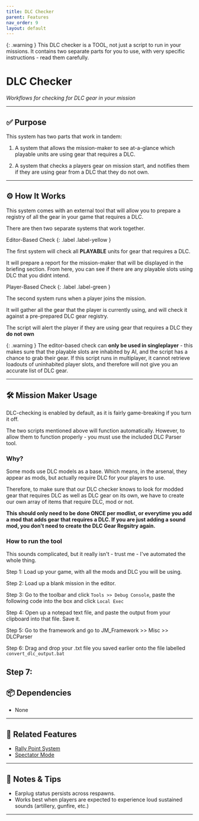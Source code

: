 ```yaml
---
title: DLC Checker         
parent: Features
nav_order: 9
layout: default
---
```


{: .warning }
This DLC checker is a TOOL, not just a script to run in your missions. It contains two separate parts for you to use, with very specific instructions - read them carefully.

# DLC Checker

*Workflows for checking for DLC gear in your mission*

---

## ✅ Purpose

This system has two parts that work in tandem:

1. A system that allows the mission-maker to see at-a-glance which playable units are using gear that requires a DLC.

2. A system that checks a players gear on mission start, and notifies them if they are using gear from a DLC that they do not own.


---

## ⚙️ How It Works

This system comes with an external tool that will allow you to prepare a registry of all the gear in your game that requires a DLC.

There are then two separate systems that work together.

Editor-Based Check
{: .label .label-yellow }

The first system will check all <b>PLAYABLE</b> units for gear that requires a DLC. 

It will prepare a report for the mission-maker that will be displayed in the briefing section. From here, you can see if there are any playable slots using DLC that you didnt intend.

Player-Based Check
{: .label .label-green }

The second system runs when a player joins the mission.

It will gather all the gear that the player is currently using, and will check it against a pre-prepared DLC gear registry.

The script will alert the player if they are using gear that requires a DLC they <b>do not own</b>


{: .warning }
The editor-based check can <b>only be used in singleplayer</b> - this makes sure that the playable slots are inhabited by AI, and the script has a chance to grab their gear. If this script runs in multiplayer, it cannot retrieve loadouts of uninhabited player slots, and therefore will not give you an accurate list of DLC gear.

---

## 🛠️ Mission Maker Usage

DLC-checking is enabled by default, as it is fairly game-breaking if you turn it off.

The two scripts mentioned above will function automatically. However, to allow them to function properly - you must use the included DLC Parser tool.

### Why?

Some mods use DLC models as a base. Which means, in the arsenal, they appear as mods, but actually require DLC for your players to use.

Therefore, to make sure that our DLC checker knows to look for modded gear that requires DLC as well as DLC gear on its own, we have to create our own array of items that require DLC, mod or not.

<b>This should only need to be done ONCE per modlist, or everytime you add a mod that adds gear that requires a DLC. If you are just adding a sound mod, you don't need to create the DLC Gear Regsitry again.</b>

### How to run the tool

This sounds complicated, but it really isn't - trust me - I've automated the whole thing.

Step 1: Load up your game, with all the mods and DLC you will be using.

Step 2: Load up a blank mission in the editor.

Step 3: Go to the toolbar and click `Tools >> Debug Console`, paste the following code into the box and click `Local Exec`

Step 4: Open up a notepad text file, and paste the output from your clipboard into that file. Save it.

Step 5: Go to the framework and go to JM_Framework >> Misc >> DLCParser

Step 6: Drag and drop your .txt file you saved earlier onto the file labelled `convert_dlc_output.bat`

Step 7:
---

## 📦 Dependencies


- None

---

## 🔁 Related Features

- [Rally Point System](rally.md)
- [Spectator Mode](spectator.md)

---

## 🧪 Notes & Tips

- Earplug status persists across respawns.
- Works best when players are expected to experience loud sustained sounds (artillery, gunfire, etc.)

---

